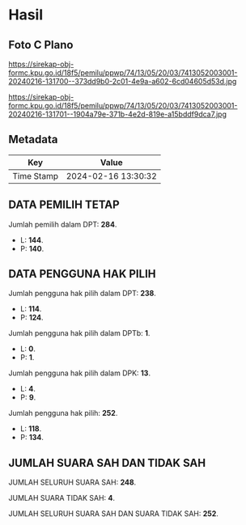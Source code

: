 # Hasil

## Foto C Plano

https://sirekap-obj-formc.kpu.go.id/18f5/pemilu/ppwp/74/13/05/20/03/7413052003001-20240216-131700--373dd9b0-2c01-4e9a-a602-6cd04605d53d.jpg

https://sirekap-obj-formc.kpu.go.id/18f5/pemilu/ppwp/74/13/05/20/03/7413052003001-20240216-131701--1904a79e-371b-4e2d-819e-a15bddf9dca7.jpg


## Metadata

| Key        | Value               |
| ---------- | ------------------- |
| Time Stamp | 2024-02-16 13:30:32 |


## DATA PEMILIH TETAP

Jumlah pemilih dalam DPT: **284**.
 * L: **144**.
 * P: **140**.

## DATA PENGGUNA HAK PILIH

Jumlah pengguna hak pilih dalam DPT: **238**.
 * L: **114**.
 * P: **124**.

Jumlah pengguna hak pilih dalam DPTb: **1**.
 * L: **0**.
 * P: **1**.

Jumlah pengguna hak pilih dalam DPK: **13**.
 * L: **4**.
 * P: **9**.

Jumlah pengguna hak pilih: **252**.
 * L: **118**.
 * P: **134**.

## JUMLAH SUARA SAH DAN TIDAK SAH

JUMLAH SELURUH SUARA SAH: **248**.

JUMLAH SUARA TIDAK SAH: **4**.

JUMLAH SELURUH SUARA SAH DAN SUARA TIDAK SAH: **252**.


